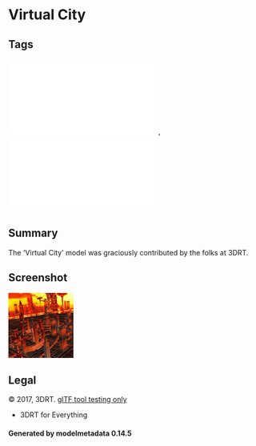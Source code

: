 # Virtual City

## Tags

![core](../../Models-core.md), ![testing](../../Models-testing.md)

## Summary

The 'Virtual City' model was graciously contributed by the folks at 3DRT.

## Screenshot

![screenshot](screenshot/screenshot.gif)

## Legal

&copy; 2017, 3DRT. [glTF tool testing only](https://3drt.com/store/terms-of-use-license.html)

 - 3DRT for Everything

#### Generated by modelmetadata 0.14.5